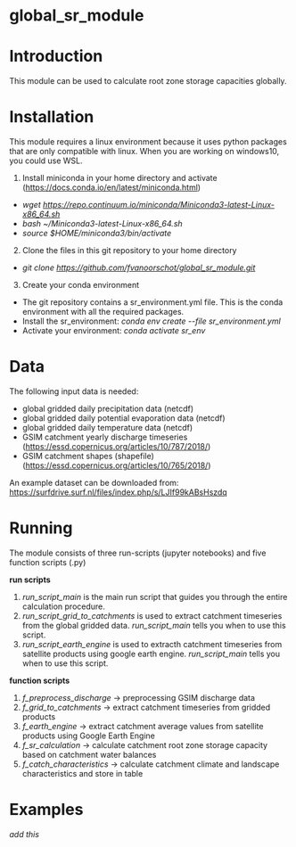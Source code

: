 # global_sr_module

# Introduction
This module can be used to calculate root zone storage capacities globally.  

# Installation
This module requires a linux environment because it uses python packages that are only compatible with linux. When you are working on windows10, you could use WSL.

1. Install miniconda in your home directory and activate (https://docs.conda.io/en/latest/miniconda.html)
- *wget https://repo.continuum.io/miniconda/Miniconda3-latest-Linux-x86_64.sh*
- *bash ~/Miniconda3-latest-Linux-x86_64.sh*
- *source $HOME/miniconda3/bin/activate*
2. Clone the files in this git repository to your home directory
- *git clone https://github.com/fvanoorschot/global_sr_module.git*
3. Create your conda environment
- The git repository contains a sr_environment.yml file. This is the conda environment with all the required packages. 
- Install the sr_environment: 
   *conda env create --file sr_environment.yml*
- Activate your environment:
   *conda activate sr_env*

# Data
The following input data is needed:
- global gridded daily precipitation data (netcdf)
- global gridded daily potential evaporation data (netcdf)
- global gridded daily temperature data (netcdf)
- GSIM catchment yearly discharge timeseries (https://essd.copernicus.org/articles/10/787/2018/)
- GSIM catchment shapes (shapefile) (https://essd.copernicus.org/articles/10/765/2018/)

An example dataset can be downloaded from: https://surfdrive.surf.nl/files/index.php/s/LJIf99kABsHszdq

# Running
The module consists of three run-scripts (jupyter notebooks) and five function scripts (.py)

**run scripts**
1. *run_script_main* is the main run script that guides you through the entire calculation procedure.
2. *run_script_grid_to_catchments* is used to extract catchment timeseries from the global gridded data. *run_script_main* tells you when to use this script.
3. *run_script_earth_engine* is used to extracth catchment timeseries from satellite products using google earth engine. *run_script_main* tells you when to use this script.

**function scripts**
1. *f_preprocess_discharge* -> preprocessing GSIM discharge data
2. *f_grid_to_catchments* -> extract catchment timeseries from gridded products
3. *f_earth_engine* -> extract catchment average values from satellite products using Google Earth Engine
4. *f_sr_calculation* -> calculate catchment root zone storage capacity based on catchment water balances
5. *f_catch_characteristics* -> calculate catchment climate and landscape characteristics and store in table

# Examples
*add this*


